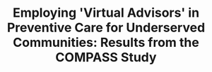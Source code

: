 ---
name: "Employing 'Virtual Advisors' In Preventive Care"
title: "Employing 'Virtual Advisors' in Preventive Care for Underserved Communities: Results from the COMPASS Study"
project: null
event: "Journal of Health Communication, 18(12): 1449-1464"
authors:
- name: "King, A."
- name: "Bickmore, T."
- name: "Campero, M."
- name: "Pruitt, L."
- name: "Yin, L."
year: 2013
resources: null
external_url: null
draft: false 
headless: true
---